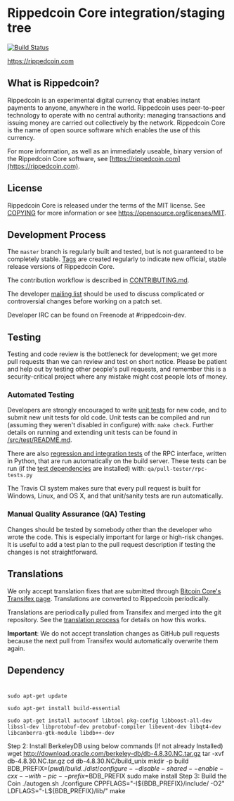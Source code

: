 Rippedcoin Core integration/staging tree
=====================================

[![Build Status](https://travis-ci.org/rippedcoin-project/rippedcoin.svg?branch=master)](https://travis-ci.org/rippedcoin-project/rippedcoin)

https://rippedcoin.com

What is Rippedcoin?
----------------

Rippedcoin is an experimental digital currency that enables instant payments to
anyone, anywhere in the world. Rippedcoin uses peer-to-peer technology to operate
with no central authority: managing transactions and issuing money are carried
out collectively by the network. Rippedcoin Core is the name of open source
software which enables the use of this currency.

For more information, as well as an immediately useable, binary version of
the Rippedcoin Core software, see [https://rippedcoin.com](https://rippedcoin.com).

License
-------

Rippedcoin Core is released under the terms of the MIT license. See [COPYING](COPYING) for more
information or see https://opensource.org/licenses/MIT.

Development Process
-------------------

The `master` branch is regularly built and tested, but is not guaranteed to be
completely stable. [Tags](https://github.com/rippedcoin-project/rippedcoin/tags) are created
regularly to indicate new official, stable release versions of Rippedcoin Core.

The contribution workflow is described in [CONTRIBUTING.md](CONTRIBUTING.md).

The developer [mailing list](https://groups.google.com/forum/#!forum/rippedcoin-dev)
should be used to discuss complicated or controversial changes before working
on a patch set.

Developer IRC can be found on Freenode at #rippedcoin-dev.

Testing
-------

Testing and code review is the bottleneck for development; we get more pull
requests than we can review and test on short notice. Please be patient and help out by testing
other people's pull requests, and remember this is a security-critical project where any mistake might cost people
lots of money.

### Automated Testing

Developers are strongly encouraged to write [unit tests](src/test/README.md) for new code, and to
submit new unit tests for old code. Unit tests can be compiled and run
(assuming they weren't disabled in configure) with: `make check`. Further details on running
and extending unit tests can be found in [/src/test/README.md](/src/test/README.md).

There are also [regression and integration tests](/qa) of the RPC interface, written
in Python, that are run automatically on the build server.
These tests can be run (if the [test dependencies](/qa) are installed) with: `qa/pull-tester/rpc-tests.py`

The Travis CI system makes sure that every pull request is built for Windows, Linux, and OS X, and that unit/sanity tests are run automatically.

### Manual Quality Assurance (QA) Testing

Changes should be tested by somebody other than the developer who wrote the
code. This is especially important for large or high-risk changes. It is useful
to add a test plan to the pull request description if testing the changes is
not straightforward.

Translations
------------

We only accept translation fixes that are submitted through [Bitcoin Core's Transifex page](https://www.transifex.com/projects/p/bitcoin/).
Translations are converted to Rippedcoin periodically.

Translations are periodically pulled from Transifex and merged into the git repository. See the
[translation process](doc/translation_process.md) for details on how this works.

**Important**: We do not accept translation changes as GitHub pull requests because the next
pull from Transifex would automatically overwrite them again.


Dependency
------------

# 
```
sudo apt-get update  
```
```
sudo apt-get install build-essential
```
```
sudo apt-get install autoconf libtool pkg-config libboost-all-dev libssl-dev libprotobuf-dev protobuf-compiler libevent-dev libqt4-dev libcanberra-gtk-module libdb++-dev
```
Step 2: Install BerkeleyDB using below commands (If not already Installed)
wget http://download.oracle.com/berkeley-db/db-4.8.30.NC.tar.gz
tar -xvf db-4.8.30.NC.tar.gz
cd db-4.8.30.NC/build_unix
mkdir -p build
BDB_PREFIX=$(pwd)/build
../dist/configure --disable-shared --enable-cxx --with-pic --prefix=$BDB_PREFIX
sudo make install
Step 3: Build the Coin
./autogen.sh
./configure CPPFLAGS="-I${BDB_PREFIX}/include/ -O2" LDFLAGS="-L${BDB_PREFIX}/lib/"
make
```

